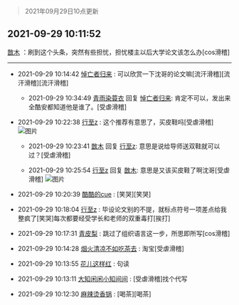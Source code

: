 > 2021年09月29日10点更新
<link rel="stylesheet" href="https://cdn.jsdelivr.net/gh/taotie6/sampleJSON@main/css/photo_show.css">
<meta name="referrer" content="no-referrer" />


 ## 2021-09-29 10:11:52 

 [㪚木](https://www.coolapk.com/feed/30336499?shareKey=MzQwNjBlZWNiOGQ4NjE1M2NiZTU~) ：刷到这个头条，突然有些担忧，担忧楼主以后大学论文该怎么办[cos滑稽] 

<div class="album">
</div>

 ------- 

- 2021-09-29 10:14:42 [悼亡者归来](uid=2627573) : 可以欣赏一下沈哥的论文嘛[流汗滑稽][流汗滑稽][流汗滑稽] 

    - 2021-09-29 10:34:49 [青雨染蓑衣](uid=1535940) 回复 [悼亡者归来](uid=2627573): 肯定不可以，发出来全酷安都知道他是谁了。[受虐滑稽] 

- 2021-09-29 10:22:38 [行至z](uid=582810) : 这个推荐有意思了，买皮鞋吗[受虐滑稽] ![图片](https://image.coolapk.com/feed/2021/0929/10/582810_1893f596_2153_8235@1080x1739.jpeg)

    - 2021-09-29 10:23:41 [㪚木](uid=1081091) 回复 [行至z](uid=582810): 意思是说给导师送双鞋就可以过？[受虐滑稽] 

    - 2021-09-29 10:25:54 [行至z](uid=582810) 回复 [㪚木](uid=1081091): 意思是又该买皮鞋了啊沈哥[受虐滑稽] ![图片](https://image.coolapk.com/feed/2021/0929/10/582810_bdbf41c4_2353_6696@3325x2494.jpeg)

- 2021-09-29 10:20:39 [酷酷的cue](uid=2882563) : [笑哭][笑哭] 

- 2021-09-29 10:18:04 [行至z](uid=582810) : 毕设论文别的不提，就标点符号一项差点给我整疯了[笑哭]每次都要经受学长和老师的双重毒打[挨打] 

- 2021-09-29 10:17:31 [青皮梨](uid=1109281) : 跳过了组织语言这一步，所思即所写[cos滑稽] 

- 2021-09-29 10:14:28 [烟火清凉不如吃茶去](uid=4279524) : 淘宝[受虐滑稽] 

- 2021-09-29 10:13:55 [花儿这样红](uid=3618501) : 句读 

- 2021-09-29 10:13:11 [大知闲闲小知间间](uid=7161430) : [受虐滑稽]找个代写 

- 2021-09-29 10:12:30 [麻辣烫香锅](uid=2930593) : [喝茶][喝茶] 

